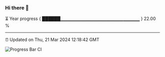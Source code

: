 ### Hi there 👋

⏳ Year progress { ██████▁▁▁▁▁▁▁▁▁▁▁▁▁▁▁▁▁▁▁▁▁▁▁▁ } 22.00 %

---

⏰ Updated on Thu, 21 Mar 2024 12:18:42 GMT

![Progress Bar CI](https://github.com/liununu/liununu/workflows/Progress%20Bar%20CI/badge.svg)
